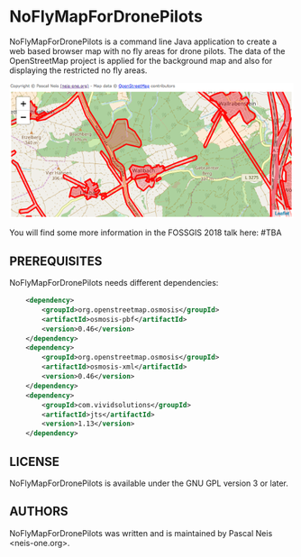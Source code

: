 NoFlyMapForDronePilots
==================

NoFlyMapForDronePilots is a command line Java application to create a web based browser map with no fly areas for drone pilots.
The data of the OpenStreetMap project is applied for the background map and also for displaying the restricted no fly areas.

![NoFlyMapForDronePilots](img/NoFlyMapForDronePilots.png?raw=true "NoFlyMapForDronePilots")

You will find some more information in the FOSSGIS 2018 talk here: #TBA


PREREQUISITES
-------------

NoFlyMapForDronePilots needs different dependencies:
```xml
    <dependency>
        <groupId>org.openstreetmap.osmosis</groupId>
        <artifactId>osmosis-pbf</artifactId>
        <version>0.46</version>
    </dependency>
    <dependency>
        <groupId>org.openstreetmap.osmosis</groupId>
        <artifactId>osmosis-xml</artifactId>
        <version>0.46</version>
    </dependency>
    <dependency>
        <groupId>com.vividsolutions</groupId>
        <artifactId>jts</artifactId>
        <version>1.13</version>
    </dependency>
```

LICENSE
-------

NoFlyMapForDronePilots is available under the GNU GPL version 3 or later.


AUTHORS
-------

NoFlyMapForDronePilots was written and is maintained by Pascal Neis <neis-one.org>.
